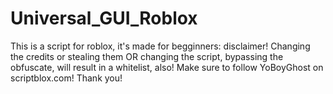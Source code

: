 # Universal_GUI_Roblox
This is a script for roblox, it's made for begginners: disclaimer! Changing the credits or stealing them OR changing the script, bypassing the obfuscate, will result in a whitelist, also! Make sure to follow YoBoyGhost on scriptblox.com! Thank you!
